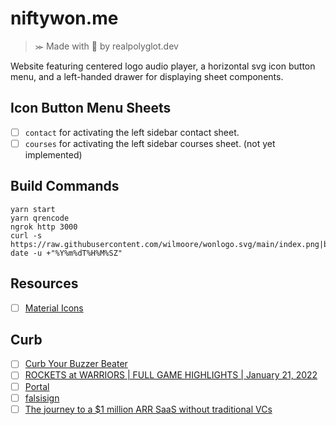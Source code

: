 # niftywon.me
>⪼ Made with 💜 by realpolyglot.dev

Website featuring centered logo audio player, a horizontal svg icon button menu, and a left-handed drawer for displaying sheet components.

## Icon Button Menu Sheets
- [ ] `contact` for activating the left sidebar contact sheet.
- [ ] `courses` for activating the left sidebar courses sheet. (not yet implemented)

## Build Commands
```
yarn start
yarn qrencode
ngrok http 3000
curl -s https://raw.githubusercontent.com/wilmoore/wonlogo.svg/main/index.png|base64|pbcopy
date -u +"%Y%m%dT%H%M%SZ"
```

## Resources
- [ ] [Material Icons](https://mui.com/components/material-icons/?query=barber)

## Curb
- [ ] [Curb Your Buzzer Beater](https://www.youtube.com/watch?v=4H76pv2vwtY)
- [ ] [ROCKETS at WARRIORS | FULL GAME HIGHLIGHTS | January 21, 2022](https://www.youtube.com/watch?v=pQf-urRISic)
- [ ] [Portal](https://amyhoy.com/portal/)
- [ ] [falsisign](https://gitlab.com/edouardklein/falsisign)
- [ ] [The journey to a $1 million ARR SaaS without traditional VCs](https://www.scrapingbee.com/journey-to-one-million-arr/Bitcoin)
